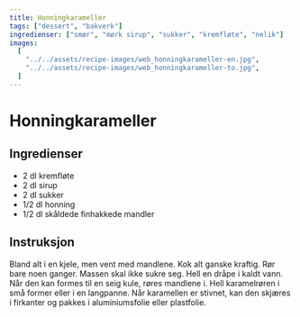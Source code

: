 ```yaml
---
title: Honningkarameller
tags: ["dessert", "bakverk"]
ingredienser: ["smør", "mørk sirup", "sukker", "kremfløte", "nelik"]
images:
  [
    "../../assets/recipe-images/web_honningkarameller-en.jpg",
    "../../assets/recipe-images/web_honningkarameller-to.jpg",
  ]
---
```


# Honningkarameller

## Ingredienser

- 2 dl kremfløte
- 2 dl sirup
- 2 dl sukker
- 1/2 dl honning
- 1/2 dl skåldede finhakkede mandler

## Instruksjon

Bland alt i en kjele, men vent med mandlene. Kok alt ganske kraftig. Rør bare noen ganger. Massen skal ikke sukre seg. Hell en dråpe i kaldt vann. Når den kan formes til en seig kule, røres mandlene i. Hell karamelrøren i små former eller i en langpanne. Når karamellen er stivnet, kan den skjæres i firkanter og pakkes i aluminiumsfolie eller plastfolie.
